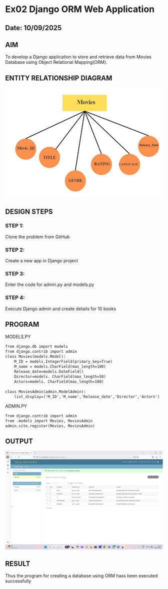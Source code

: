 # Ex02 Django ORM Web Application
## Date: 10/09/2025

## AIM
To develop a Django application to store and retrieve data from Movies Database using Object Relational Mapping(ORM).

## ENTITY RELATIONSHIP DIAGRAM

![alt text](WEB.jpg)


## DESIGN STEPS

### STEP 1:
Clone the problem from GitHub

### STEP 2:
Create a new app in Django project

### STEP 3:
Enter the code for admin.py and models.py

### STEP 4:
Execute Django admin and create details for 10 books

## PROGRAM
MODELS.PY

```
from django.db import models
from django.contrib import admin
class Movies(models.Model):
    M_ID = models.IntegerField(primary_key=True)
    M_name = models.CharField(max_length=100)
    Release_date=models.DateField()
    Director=models. CharField(max_length=50)
    Actors=models. CharField(max_length=100)

class MoviesAdmin(admin.ModelAdmin):
    list_display=('M_ID','M_name','Release_date','Director','Actors')
```
ADMIN.PY
```
from django.contrib import admin
from .models import Movies, MoviesAdmin
admin.site.register(Movies, MoviesAdmin)
```

## OUTPUT

![alt text](<Screenshot 2025-09-08 143506.png>)



## RESULT
Thus the program for creating a database using ORM hass been executed successfully
